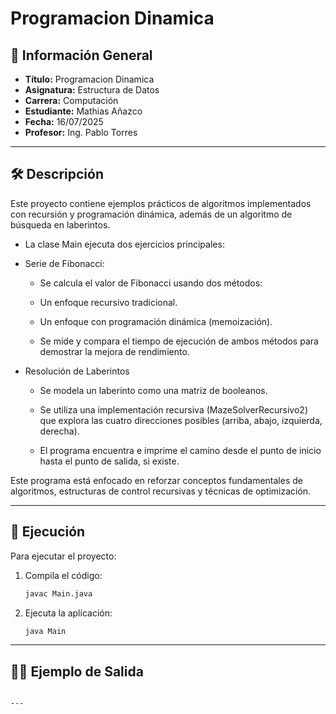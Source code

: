 
# Programacion Dinamica

## 📌 Información General

- **Título:** Programacion Dinamica
- **Asignatura:** Estructura de Datos
- **Carrera:** Computación
- **Estudiante:** Mathias Añazco
- **Fecha:** 16/07/2025
- **Profesor:** Ing. Pablo Torres

---

## 🛠️ Descripción

Este proyecto contiene ejemplos prácticos de algoritmos implementados con recursión y programación dinámica, además de un algoritmo de búsqueda en laberintos.

- La clase Main ejecuta dos ejercicios principales:

- Serie de Fibonacci:
  - Se calcula el valor de Fibonacci usando dos métodos:

  - Un enfoque recursivo tradicional.

  - Un enfoque con programación dinámica (memoización).

  - Se mide y compara el tiempo de ejecución de ambos métodos para demostrar la mejora de rendimiento.

- Resolución de Laberintos

  - Se modela un laberinto como una matriz de booleanos.

  - Se utiliza una implementación recursiva (MazeSolverRecursivo2) que explora las cuatro direcciones posibles (arriba, abajo, izquierda, derecha).

  - El programa encuentra e imprime el camino desde el punto de inicio hasta el punto de salida, si existe.

Este programa está enfocado en reforzar conceptos fundamentales de algoritmos, estructuras de control recursivas y técnicas de optimización.

---

## 🚀 Ejecución

Para ejecutar el proyecto:

1. Compila el código:
    ```bash
    javac Main.java
    ```
2. Ejecuta la aplicación:
    ```bash
    java Main
    ```

---

## 🧑‍💻 Ejemplo de Salida

```

---

